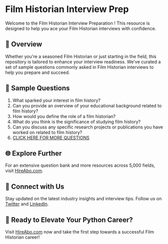 # Film Historian Interview Prep

Welcome to the Film Historian Interview Preparation ! This resource is designed to help you ace your Film Historian interviews with confidence.

## 🚀 Overview

Whether you're a seasoned Film Historian or just starting in the field, this repository is tailored to enhance your interview readiness. We've curated a set of sample questions commonly asked in Film Historian interviews to help you prepare and succeed.

## 📝 Sample Questions

1. What sparked your interest in film history?
2. Can you provide an overview of your educational background related to film history?
3. How would you define the role of a film historian?
4. What do you think is the significance of studying film history?
5. Can you discuss any specific research projects or publications you have worked on related to film history?
6. [CLICK HERE FOR MORE QUESTIONS](https://hireabo.com/job/16_2_16/Film%20Historian)

## 🌐 Explore Further

For an extensive question bank and more resources across 5,000 fields, visit [HireAbo.com](https://www.hireabo.com).

## 📱 Connect with Us

Stay updated on the latest industry insights and interview tips. Follow us on [Twitter](https://twitter.com/hireabo) and [LinkedIn](https://www.linkedin.com/in/hire-abo-3609972a8/).

## 🚀 Ready to Elevate Your Python Career?

Visit [HireAbo.com](https://www.hireabo.com) now and take the first step towards a successful Film Historian career!
